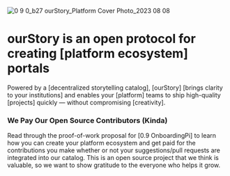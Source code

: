![0 9 0_b27 ourStory_Platform Cover Photo_2023 08 08](https://github.com/ourStoryNetwork/.github/assets/8133349/273044b0-e120-4822-a968-80f1acfefbce)
# ourStory is an open protocol for creating [platform ecosystem] portals
Powered by a [decentralized storytelling catalog], [ourStory] [brings clarity to your institutions] and enables your [platform] teams to ship high-quality [projects] quickly — without compromising [creativity].

### We Pay Our Open Source Contributors (Kinda)
Read through the proof-of-work proposal for [0.9 OnboardingPi] to learn how you can create your platform ecosystem and get paid for the contributions you make whether or not your suggestions/pull requests are integrated into our catalog. This is an open source project that we think is valuable, so we want to show gratitude to the everyone who helps it grow.

<!-- **Here are some ideas to get you started:**

🙋‍♀️ A short introduction - what is your organization all about?
🌈 Contribution guidelines - how can the community get involved?
👩‍💻 Useful resources - where can the community find your docs? Is there anything else the community should know?
🍿 Fun facts - what does your team eat for breakfast?
🧙 Remember, you can do mighty things with the power of [Markdown](https://docs.github.com/github/writing-on-github/getting-started-with-writing-and-formatting-on-github/basic-writing-and-formatting-syntax)
-->
